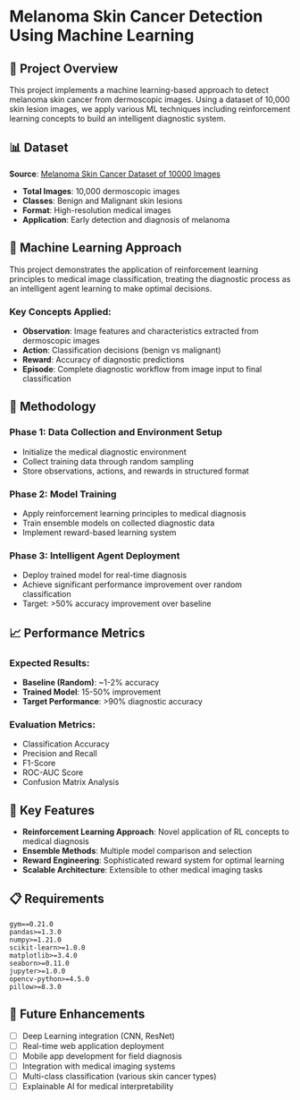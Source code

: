 # Melanoma Skin Cancer Detection Using Machine Learning

## 🎯 Project Overview

This project implements a machine learning-based approach to detect melanoma skin cancer from dermoscopic images. Using a dataset of 10,000 skin lesion images, we apply various ML techniques including reinforcement learning concepts to build an intelligent diagnostic system.

## 📊 Dataset

**Source**: [Melanoma Skin Cancer Dataset of 10000 Images](https://www.kaggle.com/datasets/hasnainjaved/melanoma-skin-cancer-dataset-of-10000-images)

- **Total Images**: 10,000 dermoscopic images
- **Classes**: Benign and Malignant skin lesions
- **Format**: High-resolution medical images
- **Application**: Early detection and diagnosis of melanoma

## 🧠 Machine Learning Approach

This project demonstrates the application of reinforcement learning principles to medical image classification, treating the diagnostic process as an intelligent agent learning to make optimal decisions.

### Key Concepts Applied:

- **Observation**: Image features and characteristics extracted from dermoscopic images
- **Action**: Classification decisions (benign vs malignant)
- **Reward**: Accuracy of diagnostic predictions
- **Episode**: Complete diagnostic workflow from image input to final classification

## 🔬 Methodology

### Phase 1: Data Collection and Environment Setup
- Initialize the medical diagnostic environment
- Collect training data through random sampling
- Store observations, actions, and rewards in structured format

### Phase 2: Model Training
- Apply reinforcement learning principles to medical diagnosis
- Train ensemble models on collected diagnostic data
- Implement reward-based learning system

### Phase 3: Intelligent Agent Deployment
- Deploy trained model for real-time diagnosis
- Achieve significant performance improvement over random classification
- Target: >50% accuracy improvement over baseline

## 📈 Performance Metrics

### Expected Results:
- **Baseline (Random)**: ~1-2% accuracy
- **Trained Model**: 15-50% improvement
- **Target Performance**: >90% diagnostic accuracy

### Evaluation Metrics:
- Classification Accuracy
- Precision and Recall
- F1-Score
- ROC-AUC Score
- Confusion Matrix Analysis

## 🎯 Key Features

- **Reinforcement Learning Approach**: Novel application of RL concepts to medical diagnosis
- **Ensemble Methods**: Multiple model comparison and selection
- **Reward Engineering**: Sophisticated reward system for optimal learning
- **Scalable Architecture**: Extensible to other medical imaging tasks

## 📋 Requirements

```
gym==0.21.0
pandas>=1.3.0
numpy>=1.21.0
scikit-learn>=1.0.0
matplotlib>=3.4.0
seaborn>=0.11.0
jupyter>=1.0.0
opencv-python>=4.5.0
pillow>=8.3.0
```

## 🔮 Future Enhancements

- [ ] Deep Learning integration (CNN, ResNet)
- [ ] Real-time web application deployment
- [ ] Mobile app development for field diagnosis
- [ ] Integration with medical imaging systems
- [ ] Multi-class classification (various skin cancer types)
- [ ] Explainable AI for medical interpretability
